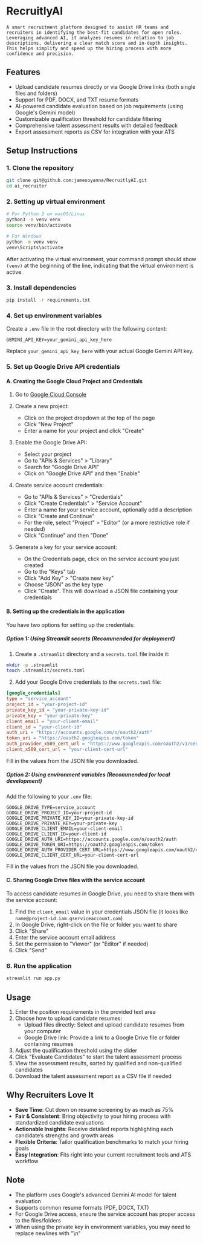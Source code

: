 # RecruitlyAI

	A smart recruitment platform designed to assist HR teams and recruiters in identifying the best-fit candidates for open roles. Leveraging advanced AI, it analyzes resumes in relation to job descriptions, delivering a clear match score and in-depth insights. This helps simplify and speed up the hiring process with more confidence and precision.


## Features

- Upload candidate resumes directly or via Google Drive links (both single files and folders)
- Support for PDF, DOCX, and TXT resume formats
- AI-powered candidate evaluation based on job requirements (using Google's Gemini model)
- Customizable qualification threshold for candidate filtering
- Comprehensive talent assessment results with detailed feedback
- Export assessment reports as CSV for integration with your ATS

## Setup Instructions

### 1. Clone the repository

```bash
git clone git@github.com:jamesoyanna/RecruitlyAI.git
cd ai_recruiter
```

### 2. Setting up virtual environment

```bash
# For Python 3 on macOS/Linux
python3 -m venv venv
source venv/bin/activate

# For Windows
python -m venv venv
venv\Scripts\activate
```

After activating the virtual environment, your command prompt should show `(venv)` at the beginning of the line, indicating that the virtual environment is active.

### 3. Install dependencies

```bash
pip install -r requirements.txt
```

### 4. Set up environment variables

Create a `.env` file in the root directory with the following content:

```
GEMINI_API_KEY=your_gemini_api_key_here
```

Replace `your_gemini_api_key_here` with your actual Google Gemini API key.

### 5. Set up Google Drive API credentials

#### A. Creating the Google Cloud Project and Credentials

1. Go to [Google Cloud Console](https://console.cloud.google.com/)
2. Create a new project:
   - Click on the project dropdown at the top of the page
   - Click "New Project"
   - Enter a name for your project and click "Create"

3. Enable the Google Drive API:
   - Select your project
   - Go to "APIs & Services" > "Library"
   - Search for "Google Drive API"
   - Click on "Google Drive API" and then "Enable"

4. Create service account credentials:
   - Go to "APIs & Services" > "Credentials"
   - Click "Create Credentials" > "Service Account"
   - Enter a name for your service account, optionally add a description
   - Click "Create and Continue"
   - For the role, select "Project" > "Editor" (or a more restrictive role if needed)
   - Click "Continue" and then "Done"

5. Generate a key for your service account:
   - On the Credentials page, click on the service account you just created
   - Go to the "Keys" tab
   - Click "Add Key" > "Create new key"
   - Choose "JSON" as the key type
   - Click "Create". This will download a JSON file containing your credentials

#### B. Setting up the credentials in the application

You have two options for setting up the credentials:

##### Option 1: Using Streamlit secrets (Recommended for deployment)

1. Create a `.streamlit` directory and a `secrets.toml` file inside it:

```bash
mkdir -p .streamlit
touch .streamlit/secrets.toml
```

2. Add your Google Drive credentials to the `secrets.toml` file:

```toml
[google_credentials]
type = "service_account"
project_id = "your-project-id"
private_key_id = "your-private-key-id"
private_key = "your-private-key"
client_email = "your-client-email"
client_id = "your-client-id"
auth_uri = "https://accounts.google.com/o/oauth2/auth"
token_uri = "https://oauth2.googleapis.com/token"
auth_provider_x509_cert_url = "https://www.googleapis.com/oauth2/v1/certs"
client_x509_cert_url = "your-client-cert-url"
```

Fill in the values from the JSON file you downloaded.

##### Option 2: Using environment variables (Recommended for local development)

Add the following to your `.env` file:

```
GOOGLE_DRIVE_TYPE=service_account
GOOGLE_DRIVE_PROJECT_ID=your-project-id
GOOGLE_DRIVE_PRIVATE_KEY_ID=your-private-key-id
GOOGLE_DRIVE_PRIVATE_KEY=your-private-key
GOOGLE_DRIVE_CLIENT_EMAIL=your-client-email
GOOGLE_DRIVE_CLIENT_ID=your-client-id
GOOGLE_DRIVE_AUTH_URI=https://accounts.google.com/o/oauth2/auth
GOOGLE_DRIVE_TOKEN_URI=https://oauth2.googleapis.com/token
GOOGLE_DRIVE_AUTH_PROVIDER_CERT_URL=https://www.googleapis.com/oauth2/v1/certs
GOOGLE_DRIVE_CLIENT_CERT_URL=your-client-cert-url
```

Fill in the values from the JSON file you downloaded.

#### C. Sharing Google Drive files with the service account

To access candidate resumes in Google Drive, you need to share them with the service account:

1. Find the `client_email` value in your credentials JSON file (it looks like `name@project-id.iam.gserviceaccount.com`)
2. In Google Drive, right-click on the file or folder you want to share
3. Click "Share"
4. Enter the service account email address
5. Set the permission to "Viewer" (or "Editor" if needed)
6. Click "Send"

### 6. Run the application

```bash
streamlit run app.py
```

## Usage

1. Enter the position requirements in the provided text area
2. Choose how to upload candidate resumes:
   - Upload files directly: Select and upload candidate resumes from your computer
   - Google Drive link: Provide a link to a Google Drive file or folder containing resumes
3. Adjust the qualification threshold using the slider
4. Click "Evaluate Candidates" to start the talent assessment process
5. View the assessment results, sorted by qualified and non-qualified candidates
6. Download the talent assessment report as a CSV file if needed

## Why Recruiters Love It

- **Save Time**: Cut down on resume screening by as much as 75%
- **Fair & Consistent**: Bring objectivity to your hiring process with standardized candidate evaluations
- **Actionable Insights**: Receive detailed reports highlighting each candidate’s strengths and growth areas
- **Flexible Criteria**: Tailor qualification benchmarks to match your hiring goals
- **Easy Integration**: Fits right into your current recruitment tools and ATS workflow

## Note

- The platform uses Google's advanced Gemini AI model for talent evaluation
- Supports common resume formats (PDF, DOCX, TXT)
- For Google Drive access, ensure the service account has proper access to the files/folders
- When using the private key in environment variables, you may need to replace newlines with "\n" 